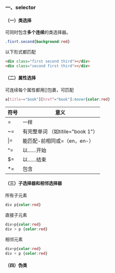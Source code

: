 
### <span id="selector">一、selector</span>

#### （一）类选择
可同时包含**多个连续**的类选择器。
```css
.fisrt.second{background:red}
```
以下形式都匹配
```html
<div class="first second third"></div>
<div class="second first third"></div>
```
#### （二）属性选择
可连续每个属性都用[]包裹，可匹配
```css
a[title~="book"][href^="book"]:hover{color:red}
```
| 符号 | 意义 |
| ---- | ---- |
| = | 一样 |
| ~= | 有完整单词 （如titile="book 1"）|
| \|= | 能匹配-前相同或=（en，en-） |
| ^= | 以……开始  |
| $= | 以……结束 |
| *= | 包含 |

#### （三）子选择器和相邻选择器
所有子元素
``` css
div p{color:red}
```
直接子元素
``` css
div>p{color:red}
div > p {color:red}
```
相邻元素
``` css
div+p{color:red}
div + p {color:red}
```

#### （四）伪类
